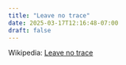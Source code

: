 ```yaml
---
title: "Leave no trace"
date: 2025-03-17T12:16:48-07:00
draft: false
---
```


Wikipedia: [Leave no trace](https://en.wikipedia.org/wiki/Leave_No_Trace)

